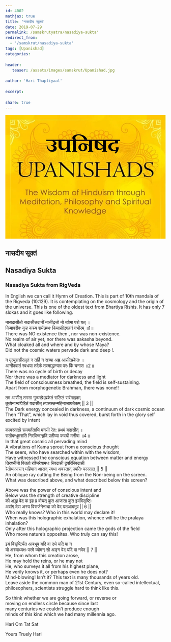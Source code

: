 ```yaml
---
id: 4002    
mathjax: true
title: 'नासदीय सूक्तं'
date: 2019-07-29
permalink: /samskrutyatra/nasadiya-sukta'
redirect_from: 
  - '/samskrut/nasadiya-sukta'
tags: [Upanishad]
categories:

header:
   teaser: /assets/images/samskrut/Upanishad.jpg

author: 'Hari Thapliyaal'

excerpt:

share: true
---
```


![](/assets/images/samskrut/Upanishad.jpg)

## नासदीय सूक्तं 
## Nasadiya Sukta

### Nasadiya Sukta from RigVeda

In English we can call it Hymn of Creation. This is part of 10th mandala of the Rigveda (10:129). It is contemplating on the cosmology and the origin of the universe. This is one of the oldest text from Bhartiya Rishis. It has only 7 slokas and it goes like following.

नासदासीन्नो सदासीत्तदानीं नासीद्रजो नो व्योमा परो यत् ।  
किमावरीवः कुह कस्य शर्मन्नम्भः किमासीद्गहनं गभीरम् ॥1॥  
There was NO existence then , nor was non-existence.  
No realm of air yet, nor there was aakasha beyond.  
What cloaked all and where and by whose Maya?  
Did not the cosmic waters pervade dark and deep !.  


न मृत्युरासीदमृतं न तर्हि न रात्र्या अह्न आसीत्प्रकेतः ।  
आनीदवातं स्वधया तदेकं तस्माद्धान्यन्न परः किं चनास ॥2॥  
There was no cycle of birth or decay  
Nor there was a mediator for darkness and light  
The field of consciousness breathed, the field is self-sustaining.  
Apart from morphogenetic Brahman, there was none!!  


तम आसीत् तमसा गूळमग्रेऽप्रकेतं सलिलं सर्वमाइदम्  
तुच्येनाभ्वपिहितं यदासीत् तपसस्तन्महिनाजायतैकम् || 3 ||  
The Dark energy concealed in darkness, a continuum of dark cosmic ocean  
Then “That”, which lay in void thus covered, burst forth in the glory self excited by intent  


कामस्तदग्रॆ समवर्तताधि मनसॊ रॆत: प्रथमं यदासीत् ।  
सतॊबन्धुमसति निरविन्दन्हृदि प्रतीष्या कवयॊ मनीषा ॥4॥  
In that great cosmic all pervading mind  
A vibrations of Kama sprout from a conscious thought  
The seers, who have searched within with the wisdom,  
Have witnessed the conscious equation between matter and energy  
तिरश्चीनो विततो रश्मिरेषामधः स्विदासी दुपरिस्विदासी  
रेतोधाआसन् महिमान आसन् स्वधा अवस्तात् प्रयतिः परस्तात् || 5 ||  
An oblique ray cutting the Being from the Non-being on the screen.  
What was described above, and what described below this screen?  

Above was the power of conscious intent and  
Below was the strength of creative discipline  
को अद्धा वेद क इह प्र वोचत् कुत आजाता कुत इयंविसृष्टिः  
अर्वाग् देवा अस्य विसर्जनेनाथा को वेद यतआबभूव || 6 ||  
Who really knows? Who in this world may declare it!  
When was this holographic exhalation, whence will be the pralaya inhalation?  
Only after this holographic projection came the gods of the field  
Who move nature’s opposites. Who truly can say this!  


इयं विसृष्टिर्यत आबभूव यदि वा दधे यदि वा न  
यो अस्याध्यक्षः परमे व्योमन् सो अङ्ग वेद यदि वा नवेद || 7 ||  
He, from whom this creation arose,  
He may hold the reins, or he may not  
He, who surveys it all from his highest plane,  
He verily knows it, or perhaps even he does not?  
Mind-blowing! Isn’t it? This text is many thousands of years old.  
Leave aside the common man of 21st Century, even so-called intellectual,  
philosophers, scientists struggle hard to think like this.

So think whether we are going forward, or reverse or  
moving on endless circle because since last  
many centuries we couldn’t produce enough  
minds of this kind which we had many millennia ago.

Hari Om Tat Sat

Yours Truely Hari


